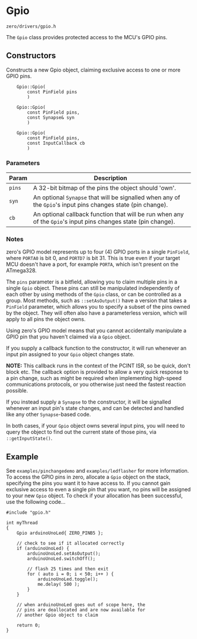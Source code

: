 # Gpio
```zero/drivers/gpio.h```

The ```Gpio``` class provides protected access to the MCU's GPIO pins.

## Constructors
Constructs a new Gpio object, claiming exclusive access to one or more GPIO pins.

```
    Gpio::Gpio(
        const PinField pins
        )

    Gpio::Gpio(
        const PinField pins,
        const Synapse& syn
        )

    Gpio::Gpio(
        const PinField pins,
        const InputCallback cb
        )
```
### Parameters
|Param|Description|
|-----|-----------|
|```pins```|A 32-bit bitmap of the pins the object should 'own'.|
|```syn```|An optional ```Synapse``` that will be signalled when any of the ```Gpio```'s input pins changes state (pin change).|
|```cb```|An optional callback function that will be run when any of the ```Gpio```'s input pins changes state (pin change).|

### Notes
zero's GPIO model represents up to four (4) GPIO ports in a single ```PinField```, where ```PORTA0``` is bit 0, and ```PORTD7``` is bit 31. This is true even if your target MCU doesn't have a port, for example ```PORTA```, which isn't present on the ATmega328.

The ```pins``` parameter is a bitfield, allowing you to claim multiple pins in a single ```Gpio``` object. These pins can still be manipulated independently of each other by using methods of the ```Gpio``` class, or can be controlled as a group. Most methods, such as ```::setAsOutput()``` have a version that takes a ```PinField``` parameter, which allows you to specify a subset of the pins owned by the object. They will often also have a parameterless version, which will apply to all pins the object owns.

Using zero's GPIO model means that you cannot accidentally manipulate a GPIO pin that you haven't claimed via a ```Gpio``` object.

If you supply a callback function to the constructor, it will run whenever an input pin assigned to your ```Gpio``` object changes state.

**NOTE:** This callback runs in the context of the PCINT ISR, so be quick, don't block etc. The callback option is provided to allow a very quick response to a pin change, such as might be required when implementing high-speed communications protocols, or you otherwise just need the fastest reaction possible.

If you instead supply a ```Synapse``` to the constructor, it will be signalled whenever an input pin's state changes, and can be detected and handled like any other ```Synapse```-based code.

In both cases, if your ```Gpio``` object owns several input pins, you will need to query the object to find out the current state of those pins, via ```::getInputState()```.

## Example
See ```examples/pinchangedemo``` and ```examples/ledflasher``` for more information. To access the GPIO pins in zero, allocate a ```Gpio``` object on the stack, specifying the pins you want it to have access to. If you cannot gain exclusive access to even a single pin that you want, no pins will be assigned to your new ```Gpio``` object. To check if your allocation has been successful, use the following code...
```
#include "gpio.h"

int myThread
{
    Gpio arduinoUnoLed{ ZERO_PINB5 };

    // check to see if it allocated correctly
    if (arduinoUnoLed) {
        arduinoUnoLed.setAsOutput();
        arduinoUnoLed.switchOff();

        // flash 25 times and then exit
        for ( auto i = 0; i < 50; i++ ) {
            arduinoUnoLed.toggle();
            me.delay( 500 );
        }
    }

    // when arduinoUnoLed goes out of scope here, the
    // pins are deallocated and are now available for
    // another Gpio object to claim

    return 0;
}
```
